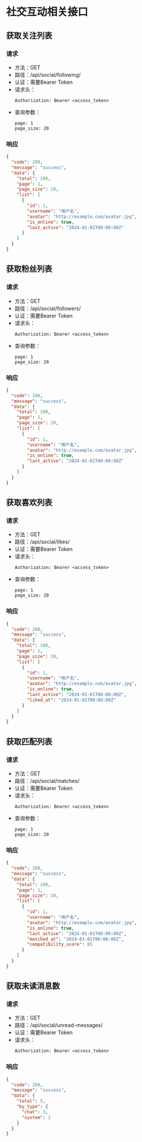 # 社交互动相关接口

## 获取关注列表

### 请求
- 方法：GET
- 路径：/api/social/following/
- 认证：需要Bearer Token
- 请求头：
  ```
  Authorization: Bearer <access_token>
  ```
- 查询参数：
  ```
  page: 1
  page_size: 20
  ```

### 响应
```json
{
  "code": 200,
  "message": "success",
  "data": {
    "total": 100,
    "page": 1,
    "page_size": 20,
    "list": [
      {
        "id": 1,
        "username": "用户名",
        "avatar": "http://example.com/avatar.jpg",
        "is_online": true,
        "last_active": "2024-01-01T00:00:00Z"
      }
    ]
  }
}
```

## 获取粉丝列表

### 请求
- 方法：GET
- 路径：/api/social/followers/
- 认证：需要Bearer Token
- 请求头：
  ```
  Authorization: Bearer <access_token>
  ```
- 查询参数：
  ```
  page: 1
  page_size: 20
  ```

### 响应
```json
{
  "code": 200,
  "message": "success",
  "data": {
    "total": 100,
    "page": 1,
    "page_size": 20,
    "list": [
      {
        "id": 1,
        "username": "用户名",
        "avatar": "http://example.com/avatar.jpg",
        "is_online": true,
        "last_active": "2024-01-01T00:00:00Z"
      }
    ]
  }
}
```

## 获取喜欢列表

### 请求
- 方法：GET
- 路径：/api/social/likes/
- 认证：需要Bearer Token
- 请求头：
  ```
  Authorization: Bearer <access_token>
  ```
- 查询参数：
  ```
  page: 1
  page_size: 20
  ```

### 响应
```json
{
  "code": 200,
  "message": "success",
  "data": {
    "total": 100,
    "page": 1,
    "page_size": 20,
    "list": [
      {
        "id": 1,
        "username": "用户名",
        "avatar": "http://example.com/avatar.jpg",
        "is_online": true,
        "last_active": "2024-01-01T00:00:00Z",
        "liked_at": "2024-01-01T00:00:00Z"
      }
    ]
  }
}
```

## 获取匹配列表

### 请求
- 方法：GET
- 路径：/api/social/matches/
- 认证：需要Bearer Token
- 请求头：
  ```
  Authorization: Bearer <access_token>
  ```
- 查询参数：
  ```
  page: 1
  page_size: 20
  ```

### 响应
```json
{
  "code": 200,
  "message": "success",
  "data": {
    "total": 100,
    "page": 1,
    "page_size": 20,
    "list": [
      {
        "id": 1,
        "username": "用户名",
        "avatar": "http://example.com/avatar.jpg",
        "is_online": true,
        "last_active": "2024-01-01T00:00:00Z",
        "matched_at": "2024-01-01T00:00:00Z",
        "compatibility_score": 85
      }
    ]
  }
}
```

## 获取未读消息数

### 请求
- 方法：GET
- 路径：/api/social/unread-messages/
- 认证：需要Bearer Token
- 请求头：
  ```
  Authorization: Bearer <access_token>
  ```

### 响应
```json
{
  "code": 200,
  "message": "success",
  "data": {
    "total": 5,
    "by_type": {
      "chat": 3,
      "system": 2
    }
  }
}
``` 